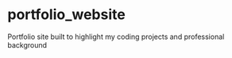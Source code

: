 # portfolio_website
Portfolio site built to highlight my coding projects and professional background
